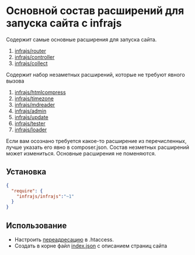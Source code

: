 # Основной состав расширений для запуска сайта с infrajs

Содержит самые основные расширения для запуска сайта.

1. [infrajs/router](https://github.com/infrajs/router/)
2. [infrajs/controller](https://github.com/infrajs/controller/)
3. [infrajs/collect](https://github.com/infrajs/collect/)

Содержит набор незаметных расширений, которые не требуют явного вызова

1. [infrajs/htmlcompress](https://github.com/infrajs/htmlcompress/)
2. [infrajs/timezone](https://github.com/infrajs/timezone/)
3. [infrajs/mdreader](https://github.com/infrajs/mdreader/)
4. [infrajs/admin](https://github.com/infrajs/admin/)
5. [infrajs/update](https://github.com/infrajs/update/)
6. [infrajs/tester](https://github.com/infrajs/tester/)
7. [infrajs/loader](https://github.com/infrajs/loader/)

Если вам осознано требуется какое-то расширение из перечисленных, лучше указать его явно в composer.json. Состав незметных расширений может измениться. Основные расширения не поменяются.

## Установка

```json
{
  "require": {
    "infrajs/infrajs":"~1"
  }
}
```

## Использование
- Настроить [переадресацию](https://github.com/infrajs/router/) в .htaccess.
- Создать в корне файл [index.json](https://github.com/infrajs/controller/) с описанием страниц сайта
